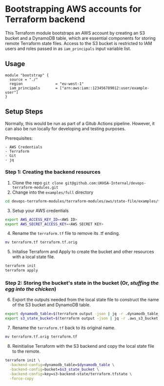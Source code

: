 # Bootstrapping AWS accounts for Terraform backend

This Terraform module bootstraps an AWS account by creating an S3 bucket and a DynamoDB table, which are essential components for storing remote Terraform state files. Access to the S3 bucket is restricted to IAM users and roles passed in as `iam_principals` input variable list.

## Usage

```hcl
module "bootstrap" {
  source = "./"
  region               = "eu-west-1"
  iam_principals       = ["arn:aws:iam::123456789012:user/example-user"]
}
```

## Setup Steps

Normally, this would be run as part of a Gitub Actions pipeline. However, it can also be run locally for developing and testing purposes.

Prerequisites:

    - AWS Credentials
    - Terraform
    - Git
    - jq

### Step 1: Creating the backend resources

1. Clone the repo `git clone git@github.com:UKHSA-Internal/devops-terraform-modules.git`
2. Change into the `examples/full` directory 
```bash
cd devops-terraform-modules/terraform-modules/aws/state-file/examples/full
```
3. Setup your AWS credentials
```bash
export AWS_ACCESS_KEY_ID=<AWS ID>
export AWS_SECRET_ACCESS_KEY=<AWS SECRET KEY>
```
4. Rename the `terraform.tf` file to remove its .tf ending.
```bash
mv terraform.tf terraform.tf.orig
```
5. Initalise Terraform and Apply to create the bucket and other resources with a local state file.
```bash
terraform init
terraform apply
```

### Step 2: Storing the bucket's state in the bucket (Or, _stuffing the egg into the chicken_)

6. Export the outputs needed from the local state file to construct the name of the S3 bucket and DynamoDB table.
```bash
export dynamodb_table=$(terraform output -json | jq -r .dynamodb_table_name.value)
export s3_state_bucket=$(terraform output -json | jq -r .aws_s3_bucket.value)
```

7. Rename the `terraform.tf` back to its original name.
```bash
mv terraform.tf.orig terraform.tf
```
8. Reinitialise Terraform with the S3 backend and copy the local state file to the remote.
```bash
terraform init \
  -backend-config=dynamodb_table=$dynamodb_table \
  -backend-config=bucket=$s3_state_bucket \
  -backend-config=key=s3-backend-state/terraform.tfstate \
  -force-copy
```